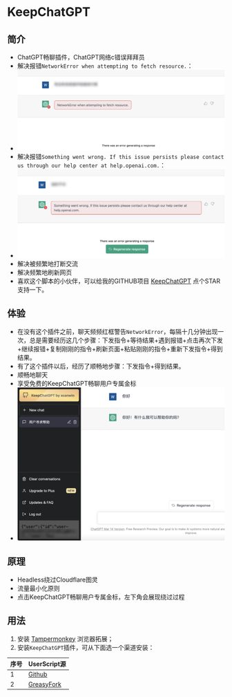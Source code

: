 # KeepChatGPT

## 简介

- ChatGPT畅聊插件，ChatGPT网络c错误拜拜员
- 解决报错```NetworkError when attempting to fetch resource.```：
- <img src="./assets/network_error.png" width="750"></img>
- 解决报错```Something went wrong. If this issue persists please contact us through our help center at help.openai.com.```：
- <img src="./assets/somthing_wrong.png" width="750"></img>
- 解决被频繁地打断交流
- 解决频繁地刷新网页
- 喜欢这个脚本的小伙伴，可以给我的GITHUB项目 [KeepChatGPT](https://github.com/xcanwin/KeepChatGPT/) 点个STAR支持一下。

## 体验

- 在没有这个插件之前，聊天频频红框警告```NetworkError```，每隔十几分钟出现一次，总是需要经历这几个步骤：下发指令+等待结果+遇到报错+点击再次下发+继续报错+复制刚刚的指令+刷新页面+粘贴刚刚的指令+重新下发指令+得到结果。
- 有了这个插件以后，经历了顺畅地步骤：下发指令+得到结果。
- 顺畅地聊天
- 享受免费的KeepChatGPT畅聊用户专属金标
- <img src="./assets/head.png" width="750"></img>

## 原理

- Headless绕过Cloudflare图灵
- 流量最小化原则
- 点击KeepChatGPT畅聊用户专属金标，左下角会展现绕过过程

## 用法

1. 安装 [Tampermonkey](https://www.tampermonkey.net/) 浏览器拓展；
2. 安装```KeepChatGPT```插件，可从下面选一个渠道安装：

| 序号 | UserScript源 |
| --- | --- |
| 1 | [Github](https://raw.githubusercontent.com/xcanwin/KeepChatGPT/main/KeepChatGPT.user.js) |
| 2 | [GreasyFork](https://greasyfork.org/zh-CN/scripts/462804-keepchatgpt) |
